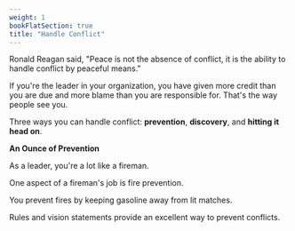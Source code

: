 ```yaml
---
weight: 1
bookFlatSection: true
title: "Handle Conflict"
---
```


Ronald Reagan said, "Peace is not the absence of conflict, it is the ability to handle conflict by peaceful means."

If you're the leader in your organization, you have given more credit than you are due and more blame than you are responsible for. That's the way people see you.

Three ways you can handle conflict: **prevention**, **discovery**, and **hitting it head on**.

**An Ounce of Prevention**    

As a leader, you're a lot like a fireman.   

One aspect of a fireman's job is fire prevention.   

You prevent fires by keeping gasoline away from lit matches.  

<a class = "hovertip" tooltip_text = "clear expectations works as well.  
AECL case: contact point with Environmental Specialists at CRL.">Rules and vision statements</a> provide an excellent way to prevent conflicts.


